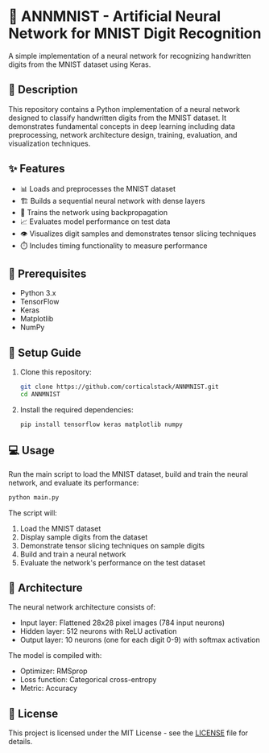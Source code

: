 # 🧠 ANNMNIST - Artificial Neural Network for MNIST Digit Recognition

A simple implementation of a neural network for recognizing handwritten digits from the MNIST dataset using Keras.

## 📝 Description

This repository contains a Python implementation of a neural network designed to classify handwritten digits from the MNIST dataset. It demonstrates fundamental concepts in deep learning including data preprocessing, network architecture design, training, evaluation, and visualization techniques.

## ✨ Features

- 📊 Loads and preprocesses the MNIST dataset
- 🏗️ Builds a sequential neural network with dense layers
- 🔄 Trains the network using backpropagation
- 📈 Evaluates model performance on test data
- 👁️ Visualizes digit samples and demonstrates tensor slicing techniques
- ⏱️ Includes timing functionality to measure performance

## 🔧 Prerequisites

- Python 3.x
- TensorFlow
- Keras
- Matplotlib
- NumPy

## 🚀 Setup Guide

1. Clone this repository:
   ```bash
   git clone https://github.com/corticalstack/ANNMNIST.git
   cd ANNMNIST
   ```

2. Install the required dependencies:
   ```bash
   pip install tensorflow keras matplotlib numpy
   ```

## 💻 Usage

Run the main script to load the MNIST dataset, build and train the neural network, and evaluate its performance:

```bash
python main.py
```

The script will:
1. Load the MNIST dataset
2. Display sample digits from the dataset
3. Demonstrate tensor slicing techniques on sample digits
4. Build and train a neural network
5. Evaluate the network's performance on the test dataset

## 🧩 Architecture

The neural network architecture consists of:
- Input layer: Flattened 28x28 pixel images (784 input neurons)
- Hidden layer: 512 neurons with ReLU activation
- Output layer: 10 neurons (one for each digit 0-9) with softmax activation

The model is compiled with:
- Optimizer: RMSprop
- Loss function: Categorical cross-entropy
- Metric: Accuracy

## 📄 License

This project is licensed under the MIT License - see the [LICENSE](LICENSE) file for details.
